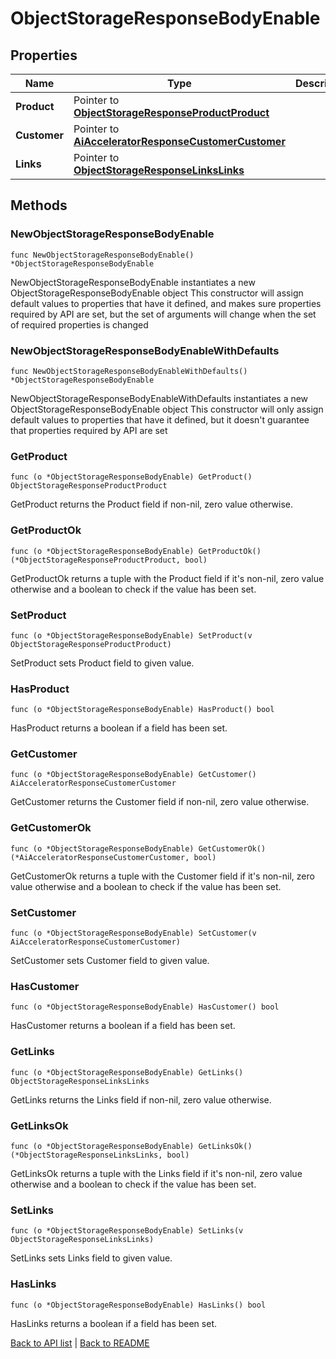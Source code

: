 # ObjectStorageResponseBodyEnable

## Properties

Name | Type | Description | Notes
------------ | ------------- | ------------- | -------------
**Product** | Pointer to [**ObjectStorageResponseProductProduct**](ObjectStorageResponseProductProduct.md) |  | [optional] 
**Customer** | Pointer to [**AiAcceleratorResponseCustomerCustomer**](AiAcceleratorResponseCustomerCustomer.md) |  | [optional] 
**Links** | Pointer to [**ObjectStorageResponseLinksLinks**](ObjectStorageResponseLinksLinks.md) |  | [optional] 

## Methods

### NewObjectStorageResponseBodyEnable

`func NewObjectStorageResponseBodyEnable() *ObjectStorageResponseBodyEnable`

NewObjectStorageResponseBodyEnable instantiates a new ObjectStorageResponseBodyEnable object
This constructor will assign default values to properties that have it defined,
and makes sure properties required by API are set, but the set of arguments
will change when the set of required properties is changed

### NewObjectStorageResponseBodyEnableWithDefaults

`func NewObjectStorageResponseBodyEnableWithDefaults() *ObjectStorageResponseBodyEnable`

NewObjectStorageResponseBodyEnableWithDefaults instantiates a new ObjectStorageResponseBodyEnable object
This constructor will only assign default values to properties that have it defined,
but it doesn't guarantee that properties required by API are set

### GetProduct

`func (o *ObjectStorageResponseBodyEnable) GetProduct() ObjectStorageResponseProductProduct`

GetProduct returns the Product field if non-nil, zero value otherwise.

### GetProductOk

`func (o *ObjectStorageResponseBodyEnable) GetProductOk() (*ObjectStorageResponseProductProduct, bool)`

GetProductOk returns a tuple with the Product field if it's non-nil, zero value otherwise
and a boolean to check if the value has been set.

### SetProduct

`func (o *ObjectStorageResponseBodyEnable) SetProduct(v ObjectStorageResponseProductProduct)`

SetProduct sets Product field to given value.

### HasProduct

`func (o *ObjectStorageResponseBodyEnable) HasProduct() bool`

HasProduct returns a boolean if a field has been set.

### GetCustomer

`func (o *ObjectStorageResponseBodyEnable) GetCustomer() AiAcceleratorResponseCustomerCustomer`

GetCustomer returns the Customer field if non-nil, zero value otherwise.

### GetCustomerOk

`func (o *ObjectStorageResponseBodyEnable) GetCustomerOk() (*AiAcceleratorResponseCustomerCustomer, bool)`

GetCustomerOk returns a tuple with the Customer field if it's non-nil, zero value otherwise
and a boolean to check if the value has been set.

### SetCustomer

`func (o *ObjectStorageResponseBodyEnable) SetCustomer(v AiAcceleratorResponseCustomerCustomer)`

SetCustomer sets Customer field to given value.

### HasCustomer

`func (o *ObjectStorageResponseBodyEnable) HasCustomer() bool`

HasCustomer returns a boolean if a field has been set.

### GetLinks

`func (o *ObjectStorageResponseBodyEnable) GetLinks() ObjectStorageResponseLinksLinks`

GetLinks returns the Links field if non-nil, zero value otherwise.

### GetLinksOk

`func (o *ObjectStorageResponseBodyEnable) GetLinksOk() (*ObjectStorageResponseLinksLinks, bool)`

GetLinksOk returns a tuple with the Links field if it's non-nil, zero value otherwise
and a boolean to check if the value has been set.

### SetLinks

`func (o *ObjectStorageResponseBodyEnable) SetLinks(v ObjectStorageResponseLinksLinks)`

SetLinks sets Links field to given value.

### HasLinks

`func (o *ObjectStorageResponseBodyEnable) HasLinks() bool`

HasLinks returns a boolean if a field has been set.


[Back to API list](../README.md#documentation-for-api-endpoints) | [Back to README](../README.md)
